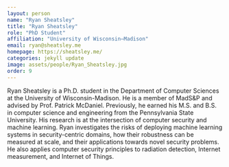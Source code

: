```yaml
---
layout: person
name: "Ryan Sheatsley"
title: "Ryan Sheatsley"
role: "PhD Student"
affiliation: "University of Wisconsin–Madison"
email: ryan@sheatsley.me
homepage: https://sheatsley.me/
categories: jekyll update
image: assets/people/Ryan_Sheatsley.jpg
order: 9
---
```

Ryan Sheatsley is a Ph.D. student in the Department of Computer Sciences at the University of Wisconsin-Madison. He is a member of MadS&P and advised by Prof. Patrick McDaniel. Previously, he earned his M.S. and B.S. in computer science and engineering from the Pennsylvania State University. His research is at the intersection of computer security and machine learning. Ryan investigates the risks of deploying machine learning systems in security-centric domains, how their robustness can be measured at scale, and their applications towards novel security problems. He also applies computer security principles to radiation detection, Internet measurement, and Internet of Things.
